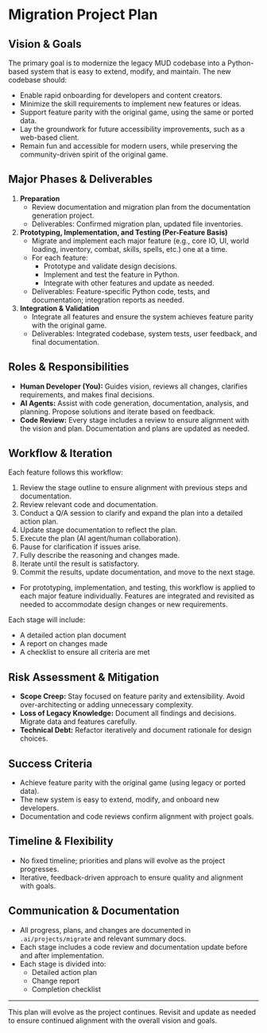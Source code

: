 # Migration Project Plan

## Vision & Goals
The primary goal is to modernize the legacy MUD codebase into a Python-based system that is easy to extend, modify, and maintain. The new codebase should:
- Enable rapid onboarding for developers and content creators.
- Minimize the skill requirements to implement new features or ideas.
- Support feature parity with the original game, using the same or ported data.
- Lay the groundwork for future accessibility improvements, such as a web-based client.
- Remain fun and accessible for modern users, while preserving the community-driven spirit of the original game.

## Major Phases & Deliverables
1. **Preparation**
   - Review documentation and migration plan from the documentation generation project.
   - Deliverables: Confirmed migration plan, updated file inventories.
2. **Prototyping, Implementation, and Testing (Per-Feature Basis)**
   - Migrate and implement each major feature (e.g., core IO, UI, world loading, inventory, combat, skills, spells, etc.) one at a time.
   - For each feature:
     - Prototype and validate design decisions.
     - Implement and test the feature in Python.
     - Integrate with other features and update as needed.
   - Deliverables: Feature-specific Python code, tests, and documentation; integration reports as needed.
3. **Integration & Validation**
   - Integrate all features and ensure the system achieves feature parity with the original game.
   - Deliverables: Integrated codebase, system tests, user feedback, and final documentation.

## Roles & Responsibilities
- **Human Developer (You):** Guides vision, reviews all changes, clarifies requirements, and makes final decisions.
- **AI Agents:** Assist with code generation, documentation, analysis, and planning. Propose solutions and iterate based on feedback.
- **Code Review:** Every stage includes a review to ensure alignment with the vision and plan. Documentation and plans are updated as needed.

## Workflow & Iteration
Each feature follows this workflow:
1. Review the stage outline to ensure alignment with previous steps and documentation.
2. Review relevant code and documentation.
3. Conduct a Q/A session to clarify and expand the plan into a detailed action plan.
4. Update stage documentation to reflect the plan.
5. Execute the plan (AI agent/human collaboration).
6. Pause for clarification if issues arise.
7. Fully describe the reasoning and changes made.
8. Iterate until the result is satisfactory.
9. Commit the results, update documentation, and move to the next stage.

- For prototyping, implementation, and testing, this workflow is applied to each major feature individually. Features are integrated and revisited as needed to accommodate design changes or new requirements.

Each stage will include:
- A detailed action plan document
- A report on changes made
- A checklist to ensure all criteria are met

## Risk Assessment & Mitigation
- **Scope Creep:** Stay focused on feature parity and extensibility. Avoid over-architecting or adding unnecessary complexity.
- **Loss of Legacy Knowledge:** Document all findings and decisions. Migrate data and features carefully.
- **Technical Debt:** Refactor iteratively and document rationale for design choices.

## Success Criteria
- Achieve feature parity with the original game (using legacy or ported data).
- The new system is easy to extend, modify, and onboard new developers.
- Documentation and code reviews confirm alignment with project goals.

## Timeline & Flexibility
- No fixed timeline; priorities and plans will evolve as the project progresses.
- Iterative, feedback-driven approach to ensure quality and alignment with goals.

## Communication & Documentation
- All progress, plans, and changes are documented in `.ai/projects/migrate` and relevant summary docs.
- Each stage includes a code review and documentation update before and after implementation.
- Each stage is divided into:
  - Detailed action plan
  - Change report
  - Completion checklist

---

This plan will evolve as the project continues. Revisit and update as needed to ensure continued alignment with the overall vision and goals.
